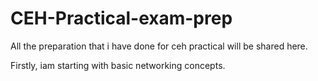 # CEH-Practical-exam-prep
All the preparation that i have done for ceh practical will be shared here.

Firstly, iam starting with basic networking concepts.
